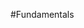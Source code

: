 <properties linkid="landing-page" urlDisplayName="Fundamentals" pageTitle="Windows Azure services fundamentals" Title="Windows Azure services fundamentals" metaKeywords="Azure basics, Azure introductory, overview Azure" Description="Find introductory topics about Windows Azure." metaCanonical="" disqusComments="0" umbracoNaviHide="0" />


#Fundamentals

<div chunk="../../../shared/chunks/fundamentals-landing.md" />
